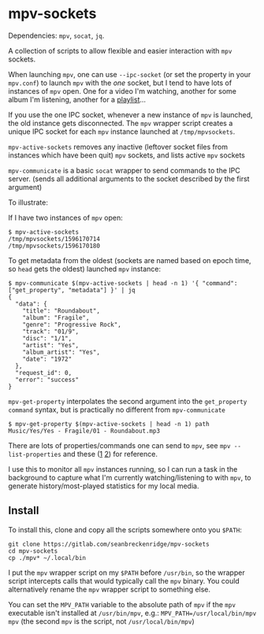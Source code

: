 # mpv-sockets

Dependencies: `mpv`, `socat`, `jq`.

A collection of scripts to allow flexible and easier interaction with `mpv` sockets.

When launching `mpv`, one can use `--ipc-socket` (or set the property in your `mpv.conf`) to launch `mpv` with the *one* socket, but I tend to have lots of instances of `mpv` open. One for a video I'm watching, another for some album I'm listening, another for a [playlist](https://github.com/seanbreckenridge/plaintext-playlist)...

If you use the one IPC socket, whenever a new instance of `mpv` is launched, the old instance gets disconnected. The `mpv` wrapper script creates a unique IPC socket for each `mpv` instance launched at `/tmp/mpvsockets`.

`mpv-active-sockets` removes any inactive (leftover socket files from instances which have been quit) `mpv` sockets, and lists active `mpv` sockets

`mpv-communicate` is a basic `socat` wrapper to send commands to the IPC server. (sends all additional arguments to the socket described by the first argument)

To illustrate:

If I have two instances of `mpv` open:

```
$ mpv-active-sockets
/tmp/mpvsockets/1596170714
/tmp/mpvsockets/1596170180
```

To get metadata from the oldest (sockets are named based on epoch time, so `head` gets the oldest) launched `mpv` instance:

```
$ mpv-communicate $(mpv-active-sockets | head -n 1) '{ "command": ["get_property", "metadata"] }' | jq
{
  "data": {
    "title": "Roundabout",
    "album": "Fragile",
    "genre": "Progressive Rock",
    "track": "01/9",
    "disc": "1/1",
    "artist": "Yes",
    "album_artist": "Yes",
    "date": "1972"
  },
  "request_id": 0,
  "error": "success"
}
```

`mpv-get-property` interpolates the second argument into the `get_property` `command` syntax, but is practically no different from `mpv-communicate`

```
$ mpv-get-property $(mpv-active-sockets | head -n 1) path
Music/Yes/Yes - Fragile/01 - Roundabout.mp3
```

There are lots of properties/commands one can send to `mpv`, see `mpv --list-properties` and these ([1](https://stackoverflow.com/q/35013075/9348376) [2](https://stackoverflow.com/q/62582594/9348376)) for reference.

I use this to monitor all `mpv` instances running, so I can run a task in the background to capture what I'm currently watching/listening to with `mpv`, to generate history/most-played statistics for my local media.

## Install

To install this, clone and copy all the scripts somewhere onto you `$PATH`:

```
git clone https://gitlab.com/seanbreckenridge/mpv-sockets
cd mpv-sockets
cp ./mpv* ~/.local/bin
```

I put the `mpv` wrapper script on my `$PATH` before `/usr/bin`, so the wrapper script intercepts calls that would typically call the `mpv` binary. You could alternatively rename the `mpv` wrapper script to something else.

You can set the `MPV_PATH` variable to the absolute path of `mpv` if the `mpv` executable isn't installed at `/usr/bin/mpv`,  e.g.: `MPV_PATH=/usr/local/bin/mpv mpv` (the second `mpv` is the script, not `/usr/local/bin/mpv`)

